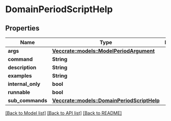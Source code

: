 # DomainPeriodScriptHelp

## Properties

Name | Type | Description | Notes
------------ | ------------- | ------------- | -------------
**args** | [**Vec<crate::models::ModelPeriodArgument>**](model.Argument.md) |  | 
**command** | **String** |  | 
**description** | **String** |  | 
**examples** | **String** |  | 
**internal_only** | **bool** |  | 
**runnable** | **bool** |  | 
**sub_commands** | [**Vec<crate::models::DomainPeriodScriptHelp>**](domain.ScriptHelp.md) |  | 

[[Back to Model list]](../README.md#documentation-for-models) [[Back to API list]](../README.md#documentation-for-api-endpoints) [[Back to README]](../README.md)


